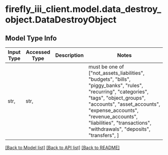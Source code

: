# firefly_iii_client.model.data_destroy_object.DataDestroyObject

## Model Type Info
Input Type | Accessed Type | Description | Notes
------------ | ------------- | ------------- | -------------
str,  | str,  |  | must be one of ["not_assets_liabilities", "budgets", "bills", "piggy_banks", "rules", "recurring", "categories", "tags", "object_groups", "accounts", "asset_accounts", "expense_accounts", "revenue_accounts", "liabilities", "transactions", "withdrawals", "deposits", "transfers", ] 

[[Back to Model list]](../../README.md#documentation-for-models) [[Back to API list]](../../README.md#documentation-for-api-endpoints) [[Back to README]](../../README.md)

